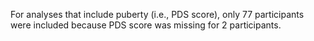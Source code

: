 For analyses that include puberty (i.e., PDS score), only 77 participants were included because PDS score was missing for 2 participants.